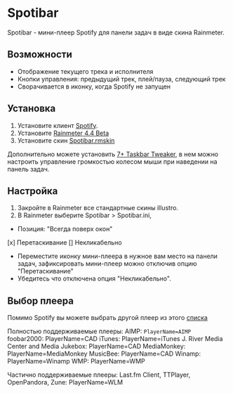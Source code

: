 # Spotibar

Spotibar - мини-плеер Spotify для панели задач в виде скина Rainmeter.

## Возможности

- Отображение текущего трека и исполнителя
- Кнопки управления: предыдущий трек, плей/пауза, следующий трек
- Сворачивается в иконку, когда Spotify не запущен

## Установка

1. Установите клиент [Spotify](https://spotify.com/ru-ru/download/windows).
2. Установите [Rainmeter 4.4 Beta](https://rainmeter.net)
3. Установите скин [Spotibar.rmskin](http)

Дополнительно можете установить [7+ Taskbar Tweaker](https://rammichael.com/7-taskbar-tweaker), в нем можно настроить управление громкостью колесом мыши при наведении на панель задач.

## Настройка

1. Закройте в Rainmeter все стандартные скины illustro.
2. В Rainmeter выберите Spotibar > Spotibar.ini, 
- Позиция: "Всегда поверх окон"

[x] Перетаскивание
[] Некликабельно

- Переместите иконку мини-плеера в нужное вам место на панели задач, зафиксировать мини-плеер можно отключив опцию "Перетаскивание"
- Убедитесь что отключена опция "Некликабельно".

## Выбор плеера

Помимо Spotify вы можете выбрать другой плеер из этого [списка](https://docs.rainmeter.net/manual/measures/nowplaying)

Полностью поддерживаемые плееры:
AIMP: `PlayerName=AIMP`
foobar2000: PlayerName=CAD
iTunes: PlayerName=iTunes
J. River Media Center and Media Jukebox: PlayerName=CAD
MediaMonkey: PlayerName=MediaMonkey
MusicBee: PlayerName=CAD
Winamp: PlayerName=Winamp
WMP: PlayerName=WMP

Частично поддерживаемые плееры:
Last.fm Client, TTPlayer, OpenPandora, Zune: PlayerName=WLM
